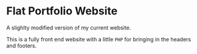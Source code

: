 # Flat Portfolio Website

A slighlty modified version of my current website.

[jackdh.co.uk]: https://jackdh.co.uk	"Portfolio Website"

This is a fully front end website with a little `PHP` for bringing in the headers and footers.
